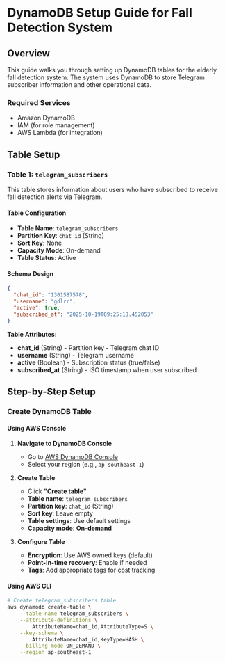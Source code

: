 # DynamoDB Setup Guide for Fall Detection System

## Overview

This guide walks you through setting up DynamoDB tables for the elderly fall detection system. The system uses DynamoDB to store Telegram subscriber information and other operational data.

### Required Services
- Amazon DynamoDB
- IAM (for role management)
- AWS Lambda (for integration)

## Table Setup

### Table 1: `telegram_subscribers`

This table stores information about users who have subscribed to receive fall detection alerts via Telegram.

#### Table Configuration
- **Table Name**: `telegram_subscribers`
- **Partition Key**: `chat_id` (String)
- **Sort Key**: None
- **Capacity Mode**: On-demand
- **Table Status**: Active

#### Schema Design
```json
{
  "chat_id": "1301587578",
  "username": "gdlrr",
  "active": true,
  "subscribed_at": "2025-10-19T09:25:18.452053"
}
```

**Table Attributes:**
- **chat_id** (String) - Partition key - Telegram chat ID
- **username** (String) - Telegram username
- **active** (Boolean) - Subscription status (true/false)
- **subscribed_at** (String) - ISO timestamp when user subscribed

## Step-by-Step Setup

### Create DynamoDB Table

#### Using AWS Console
1. **Navigate to DynamoDB Console**
   - Go to [AWS DynamoDB Console](https://console.aws.amazon.com/dynamodb/)
   - Select your region (e.g., `ap-southeast-1`)

2. **Create Table**
   - Click **"Create table"**
   - **Table name**: `telegram_subscribers`
   - **Partition key**: `chat_id` (String)
   - **Sort key**: Leave empty
   - **Table settings**: Use default settings
   - **Capacity mode**: **On-demand**

3. **Configure Table**
   - **Encryption**: Use AWS owned keys (default)
   - **Point-in-time recovery**: Enable if needed
   - **Tags**: Add appropriate tags for cost tracking

#### Using AWS CLI
```bash
# Create telegram_subscribers table
aws dynamodb create-table \
    --table-name telegram_subscribers \
    --attribute-definitions \
        AttributeName=chat_id,AttributeType=S \
    --key-schema \
        AttributeName=chat_id,KeyType=HASH \
    --billing-mode ON_DEMAND \
    --region ap-southeast-1
```

